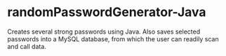# randomPasswordGenerator-Java
 Creates several strong passwords using Java.
 Also saves selected passwords into a MySQL database, from which the user can readily scan and call data.

